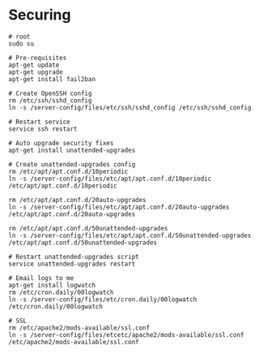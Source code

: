 Securing
========

    # root
    sudo su

    # Pre-requisites
    apt-get update
    apt-get upgrade
    apt-get install fail2ban
    
    # Create OpenSSH config
    rm /etc/ssh/sshd_config
    ln -s /server-config/files/etc/ssh/sshd_config /etc/ssh/sshd_config
    
    # Restart service
    service ssh restart
    
    # Auto upgrade security fixes
    apt-get install unattended-upgrades
    
    # Create unattended-upgrades config
    rm /etc/apt/apt.conf.d/10periodic
    ln -s /server-config/files/etc/apt/apt.conf.d/10periodic /etc/apt/apt.conf.d/10periodic
    
    rm /etc/apt/apt.conf.d/20auto-upgrades
    ln -s /server-config/files/etc/apt/apt.conf.d/20auto-upgrades /etc/apt/apt.conf.d/20auto-upgrades

    rm /etc/apt/apt.conf.d/50unattended-upgrades
    ln -s /server-config/files/etc/apt/apt.conf.d/50unattended-upgrades /etc/apt/apt.conf.d/50unattended-upgrades

    # Restart unattended-upgrades script
    service unattended-upgrades restart
    
    # Email logs to me
    apt-get install logwatch
    rm /etc/cron.daily/00logwatch
    ln -s /server-config/files/etc/cron.daily/00logwatch /etc/cron.daily/00logwatch

    # SSL
    rm /etc/apache2/mods-available/ssl.conf
    ln -s /server-config/files/etcetc/apache2/mods-available/ssl.conf /etc/apache2/mods-available/ssl.conf
